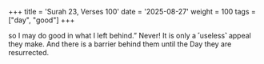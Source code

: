 +++
title = 'Surah 23, Verses 100'
date = '2025-08-27'
weight = 100
tags = ["day", "good"]
+++

so I may do good in what I left behind.” Never! It is only a ˹useless˺ appeal they make. And there is a barrier behind them until the Day they are resurrected. 